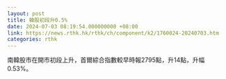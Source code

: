 ```yaml
---
layout: post
title: 韓股初段升0.5%
date: 2024-07-03 08:19:54.000000000 +08:00
link: https://news.rthk.hk/rthk/ch/component/k2/1760024-20240703.htm
categories: rthk
---
```


南韓股市在開市初段上升，首爾綜合指數較早時報2795點，升14點，升幅0.53%。
